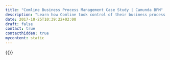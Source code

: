 ```yaml
---
title: "Comline Business Process Management Case Study | Camunda BPM"
description: "Learn how Comline took control of their business process automation and improved efficiency in their organization with Camunda. Camunda is the leader for workflow automation based on Java and BPMN 2.0. "
date: 2017-10-25T10:39:22+02:00
draft: false
contact: true
contacthidden: true
mycontent: static
---
```

{{<case-study-single
company="COMLINE "
companydescription="<p>For more than 25 years, COMLINE AG has provided innovatve IT solutions to high end mid-sized businesses. As a nationwide family-owned enterprise, we build cooperative and long-term business relationships by bringing your business in alignment with your IT architecture. As an IT consultant and operater we are the right partner for small and medium-sized companies who understand IT as a strategic factor and want to create an equilibrium between cost and innovation with us.</p>"
customerquote="<p><q>We plan, build and run customer-tailored solutions on our own Cloud Service Platform. One fundamental approach for us is not to re- invent the wheel every day. We like to rely on high-end performing components and frameworks which are part of our overall solution. We evaluated various BPM software products and after proof of concept our favorite choice was the process engine Camunda BPM. Reliable, high-performing, intuitive and short and cost-efficient implementation cycles are important characteristics of this solution for us. </q></p>-Thomas Wahle, Service Manager Software-Factory"
teaser=""
usecase=""
videolink=""
logo="//images.ctfassets.net/vpidbgnakfvf/Oi61FFNH0IY6YkmQGekoE/3c768f43356c6b921816e42bea75312f/comline.svg"
pdf=""
thumbnail="">}}